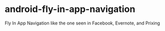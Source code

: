 android-fly-in-app-navigation
=============================

Fly In App Navigation like the one seen in Facebook, Evernote, and Prixing